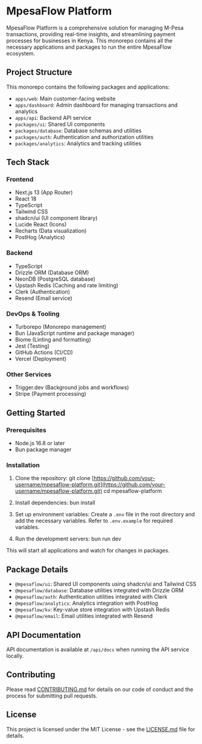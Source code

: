# MpesaFlow Platform

MpesaFlow Platform is a comprehensive solution for managing M-Pesa transactions, providing real-time insights, and streamlining payment processes for businesses in Kenya. This monorepo contains all the necessary applications and packages to run the entire MpesaFlow ecosystem.

## Project Structure

This monorepo contains the following packages and applications:

- `apps/web`: Main customer-facing website
- `apps/dashboard`: Admin dashboard for managing transactions and analytics
- `apps/api`: Backend API service
- `packages/ui`: Shared UI components
- `packages/database`: Database schemas and utilities
- `packages/auth`: Authentication and authorization utilities
- `packages/analytics`: Analytics and tracking utilities

## Tech Stack

### Frontend
- Next.js 13 (App Router)
- React 18
- TypeScript
- Tailwind CSS
- shadcn/ui (UI component library)
- Lucide React (Icons)
- Recharts (Data visualization)
- PostHog (Analytics)

### Backend
- TypeScript
- Drizzle ORM (Database ORM)
- NeonDB (PostgreSQL database)
- Upstash Redis (Caching and rate limiting)
- Clerk (Authentication)
- Resend (Email service)

### DevOps & Tooling
- Turborepo (Monorepo management)
- Bun (JavaScript runtime and package manager)
- Biome (Linting and formatting)
- Jest (Testing)
- GitHub Actions (CI/CD)
- Vercel (Deployment)

### Other Services
- Trigger.dev (Background jobs and workflows)
- Stripe (Payment processing)

## Getting Started

### Prerequisites

- Node.js 16.8 or later
- Bun package manager

### Installation

1. Clone the repository:
git clone [https://github.com/your-username/mpesaflow-platform.git](https://github.com/your-username/mpesaflow-platform.git)
cd mpesaflow-platform

2. Install dependencies:
    bun install


3. Set up environment variables:
Create a `.env` file in the root directory and add the necessary variables. Refer to `.env.example` for required variables.

4. Run the development servers:
   bun run dev

This will start all applications and watch for changes in packages.


## Package Details

- `@mpesaflow/ui`: Shared UI components using shadcn/ui and Tailwind CSS
- `@mpesaflow/database`: Database utilities integrated with Drizzle ORM
- `@mpesaflow/auth`: Authentication utilities integrated with Clerk
- `@mpesaflow/analytics`: Analytics integration with PostHog
- `@mpesaflow/kv`: Key-value store integration with Upstash Redis
- `@mpesaflow/email`: Email utilities integrated with Resend

## API Documentation

API documentation is available at `/api/docs` when running the API service locally.

## Contributing

Please read [CONTRIBUTING.md](CONTRIBUTING.md) for details on our code of conduct and the process for submitting pull requests.

## License

This project is licensed under the MIT License - see the [LICENSE.md](LICENSE.md) file for details.